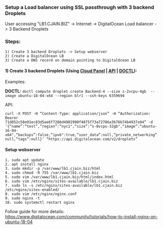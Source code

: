 ### Setup a Load balancer using SSL passthrough with 3 backend Droplets



User accessing "LB1.CJAIN.BIZ" -> Internet -> DigitalOcean Load balancer -> 3 Backend Droplets

### Steps:
```
1) Create 3 backend Droplets -> Setup webserver
2) Create a DigitalOcean LB
3) Create a DNS record on domain pointing to DigitalOcean LB
```


#### 1) Create 3 backend Droplets (Using [Cloud Panel](https://cloud.digitalocean.com/droplets/new) | [API](https://developers.digitalocean.com/documentation/v2/#create-a-new-droplet) | [DOCTL](https://www.digitalocean.com/community/tutorials/how-to-use-doctl-the-official-digitalocean-command-line-client)):

Examples:

**DOCTL:** ```doctl compute droplet create Backend-4 --size s-2vcpu-4gb  --image ubuntu-18-04-x64 --region blr1 --ssh-keys 6359694```

API: 
```
curl -X POST -H “Content-Type: application/json” -H “Authorization: Bearer 71d852c58e91ec83d5ae6f7286d4902990f4875f73a72786a3b76b74b4937a94” -d ‘{“name”:“test”,“region”:“nyc1",“size”:“s-8vcpu-32gb",“image”:“ubuntu-16-04-x64",“backups”:false,“ipv6":true,“user_data”:null,“private_networking”:true,“volumes”: null,“tags”:null}’ “https://api.digitalocean.com/v2/droplets”
```

#### Setup webserver 

```
1. sudo apt update
2. apt install nginx
3. sudo mkdir -p /var/www/lb1.cjain.biz/html
4. sudo chmod -R 755 /var/www/lb1.cjain.biz
5. sudo vim /var/www/lb1.cjain.biz/html/index.html 
6. sudo vim /etc/nginx/sites-available/lb1.cjain.biz
7. sudo ln -s /etc/nginx/sites-available/lb1.cjain.biz /etc/nginx/sites-enabled/
8. sudo vim /etc/nginx/nginx.conf
9. sudo nginx -t
10. sudo systemctl restart nginx
```

Follow guide for more details: https://www.digitalocean.com/community/tutorials/how-to-install-nginx-on-ubuntu-18-04
